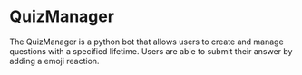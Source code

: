 # QuizManager
The QuizManager is a python bot that allows users to create and manage questions with a specified lifetime. Users are able to submit their answer by adding a emoji reaction.
